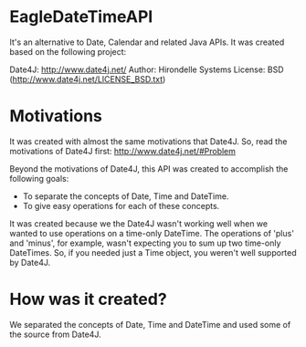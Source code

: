 EagleDateTimeAPI
================

It's an alternative to Date, Calendar and related Java APIs. It was created based on the following project:

Date4J: http://www.date4j.net/
Author: Hirondelle Systems
License: BSD (http://www.date4j.net/LICENSE_BSD.txt)


Motivations
===========

It was created with almost the same motivations that Date4J. So, read the motivations of Date4J first:
http://www.date4j.net/#Problem

Beyond the motivations of Date4J, this API was created to accomplish the following goals:

- To separate the concepts of Date, Time and DateTime.
- To give easy operations for each of these concepts.

It was created because we the Date4J wasn't working well when we wanted to use operations on a time-only DateTime. The operations of 'plus' and 'minus', for example, wasn't expecting you to sum up two time-only DateTimes. So, if you needed just a Time object, you weren't well supported by Date4J.

How was it created?
===================

We separated the concepts of Date, Time and DateTime and used some of the source from Date4J.